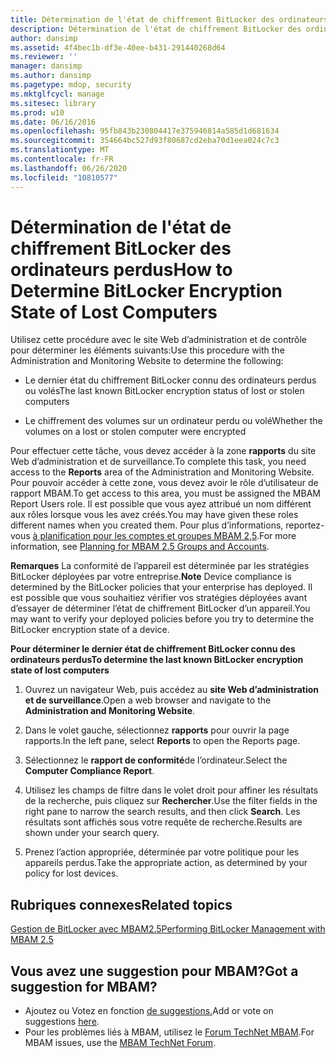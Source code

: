 ```yaml
---
title: Détermination de l'état de chiffrement BitLocker des ordinateurs perdus
description: Détermination de l'état de chiffrement BitLocker des ordinateurs perdus
author: dansimp
ms.assetid: 4f4bec1b-df3e-40ee-b431-291440268d64
ms.reviewer: ''
manager: dansimp
ms.author: dansimp
ms.pagetype: mdop, security
ms.mktglfcycl: manage
ms.sitesec: library
ms.prod: w10
ms.date: 06/16/2016
ms.openlocfilehash: 95fb843b230804417e375946814a585d1d681634
ms.sourcegitcommit: 354664bc527d93f80687cd2eba70d1eea024c7c3
ms.translationtype: MT
ms.contentlocale: fr-FR
ms.lasthandoff: 06/26/2020
ms.locfileid: "10810577"
---
```

# <span data-ttu-id="156c3-103">Détermination de l'état de chiffrement BitLocker des ordinateurs perdus</span><span class="sxs-lookup"><span data-stu-id="156c3-103">How to Determine BitLocker Encryption State of Lost Computers</span></span>


<span data-ttu-id="156c3-104">Utilisez cette procédure avec le site Web d’administration et de contrôle pour déterminer les éléments suivants:</span><span class="sxs-lookup"><span data-stu-id="156c3-104">Use this procedure with the Administration and Monitoring Website to determine the following:</span></span>

-   <span data-ttu-id="156c3-105">Le dernier état du chiffrement BitLocker connu des ordinateurs perdus ou volés</span><span class="sxs-lookup"><span data-stu-id="156c3-105">The last known BitLocker encryption status of lost or stolen computers</span></span>

-   <span data-ttu-id="156c3-106">Le chiffrement des volumes sur un ordinateur perdu ou volé</span><span class="sxs-lookup"><span data-stu-id="156c3-106">Whether the volumes on a lost or stolen computer were encrypted</span></span>

<span data-ttu-id="156c3-107">Pour effectuer cette tâche, vous devez accéder à la zone **rapports** du site Web d’administration et de surveillance.</span><span class="sxs-lookup"><span data-stu-id="156c3-107">To complete this task, you need access to the **Reports** area of the Administration and Monitoring Website.</span></span> <span data-ttu-id="156c3-108">Pour pouvoir accéder à cette zone, vous devez avoir le rôle d’utilisateur de rapport MBAM.</span><span class="sxs-lookup"><span data-stu-id="156c3-108">To get access to this area, you must be assigned the MBAM Report Users role.</span></span> <span data-ttu-id="156c3-109">Il est possible que vous ayez attribué un nom différent aux rôles lorsque vous les avez créés.</span><span class="sxs-lookup"><span data-stu-id="156c3-109">You may have given these roles different names when you created them.</span></span> <span data-ttu-id="156c3-110">Pour plus d’informations, reportez-vous [à planification pour les comptes et groupes MBAM 2,5](planning-for-mbam-25-groups-and-accounts.md#bkmk-helpdesk-roles).</span><span class="sxs-lookup"><span data-stu-id="156c3-110">For more information, see [Planning for MBAM 2.5 Groups and Accounts](planning-for-mbam-25-groups-and-accounts.md#bkmk-helpdesk-roles).</span></span>

<span data-ttu-id="156c3-111">**Remarques**  La conformité de l’appareil est déterminée par les stratégies BitLocker déployées par votre entreprise.</span><span class="sxs-lookup"><span data-stu-id="156c3-111">**Note** Device compliance is determined by the BitLocker policies that your enterprise has deployed.</span></span> <span data-ttu-id="156c3-112">Il est possible que vous souhaitiez vérifier vos stratégies déployées avant d’essayer de déterminer l’état de chiffrement BitLocker d’un appareil.</span><span class="sxs-lookup"><span data-stu-id="156c3-112">You may want to verify your deployed policies before you try to determine the BitLocker encryption state of a device.</span></span>

 

**<span data-ttu-id="156c3-113">Pour déterminer le dernier état de chiffrement BitLocker connu des ordinateurs perdus</span><span class="sxs-lookup"><span data-stu-id="156c3-113">To determine the last known BitLocker encryption state of lost computers</span></span>**

1.  <span data-ttu-id="156c3-114">Ouvrez un navigateur Web, puis accédez au **site Web d’administration et de surveillance**.</span><span class="sxs-lookup"><span data-stu-id="156c3-114">Open a web browser and navigate to the **Administration and Monitoring Website**.</span></span>

2.  <span data-ttu-id="156c3-115">Dans le volet gauche, sélectionnez **rapports** pour ouvrir la page rapports.</span><span class="sxs-lookup"><span data-stu-id="156c3-115">In the left pane, select **Reports** to open the Reports page.</span></span>

3.  <span data-ttu-id="156c3-116">Sélectionnez le **rapport de conformité**de l’ordinateur.</span><span class="sxs-lookup"><span data-stu-id="156c3-116">Select the **Computer Compliance Report**.</span></span>

4.  <span data-ttu-id="156c3-117">Utilisez les champs de filtre dans le volet droit pour affiner les résultats de la recherche, puis cliquez sur **Rechercher**.</span><span class="sxs-lookup"><span data-stu-id="156c3-117">Use the filter fields in the right pane to narrow the search results, and then click **Search**.</span></span> <span data-ttu-id="156c3-118">Les résultats sont affichés sous votre requête de recherche.</span><span class="sxs-lookup"><span data-stu-id="156c3-118">Results are shown under your search query.</span></span>

5.  <span data-ttu-id="156c3-119">Prenez l’action appropriée, déterminée par votre politique pour les appareils perdus.</span><span class="sxs-lookup"><span data-stu-id="156c3-119">Take the appropriate action, as determined by your policy for lost devices.</span></span>



## <span data-ttu-id="156c3-120">Rubriques connexes</span><span class="sxs-lookup"><span data-stu-id="156c3-120">Related topics</span></span>


[<span data-ttu-id="156c3-121">Gestion de BitLocker avec MBAM2.5</span><span class="sxs-lookup"><span data-stu-id="156c3-121">Performing BitLocker Management with MBAM 2.5</span></span>](performing-bitlocker-management-with-mbam-25.md)

 
## <span data-ttu-id="156c3-122">Vous avez une suggestion pour MBAM?</span><span class="sxs-lookup"><span data-stu-id="156c3-122">Got a suggestion for MBAM?</span></span>
- <span data-ttu-id="156c3-123">Ajoutez ou Votez en fonction [de suggestions.](http://mbam.uservoice.com/forums/268571-microsoft-bitlocker-administration-and-monitoring)</span><span class="sxs-lookup"><span data-stu-id="156c3-123">Add or vote on suggestions [here](http://mbam.uservoice.com/forums/268571-microsoft-bitlocker-administration-and-monitoring).</span></span> 
- <span data-ttu-id="156c3-124">Pour les problèmes liés à MBAM, utilisez le [Forum TechNet MBAM](https://social.technet.microsoft.com/Forums/home?forum=mdopmbam).</span><span class="sxs-lookup"><span data-stu-id="156c3-124">For MBAM issues, use the [MBAM TechNet Forum](https://social.technet.microsoft.com/Forums/home?forum=mdopmbam).</span></span>
 





